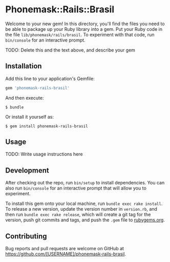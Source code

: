 # Phonemask::Rails::Brasil

Welcome to your new gem! In this directory, you'll find the files you need to be able to package up your Ruby library into a gem. Put your Ruby code in the file `lib/phonemask/rails/brasil`. To experiment with that code, run `bin/console` for an interactive prompt.

TODO: Delete this and the text above, and describe your gem

## Installation

Add this line to your application's Gemfile:

```ruby
gem 'phonemask-rails-brasil'
```

And then execute:

    $ bundle

Or install it yourself as:

    $ gem install phonemask-rails-brasil

## Usage

TODO: Write usage instructions here

## Development

After checking out the repo, run `bin/setup` to install dependencies. You can also run `bin/console` for an interactive prompt that will allow you to experiment.

To install this gem onto your local machine, run `bundle exec rake install`. To release a new version, update the version number in `version.rb`, and then run `bundle exec rake release`, which will create a git tag for the version, push git commits and tags, and push the `.gem` file to [rubygems.org](https://rubygems.org).

## Contributing

Bug reports and pull requests are welcome on GitHub at https://github.com/[USERNAME]/phonemask-rails-brasil.

